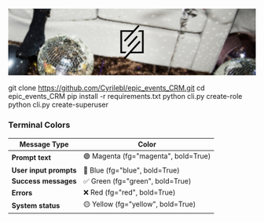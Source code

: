 ![Epic Events banner](images/epic-events-banner.png)

git clone https://github.com/Cyrilebl/epic_events_CRM.git
cd epic_events_CRM
pip install -r requirements.txt
python cli.py create-role
python cli.py create-superuser

### Terminal Colors

| Message Type           | Color                                |
| ---------------------- | ------------------------------------ |
| **Prompt text**        | 🟣 Magenta (fg="magenta", bold=True) |
| **User input prompts** | 🔵 Blue (fg="blue", bold=True)       |
| **Success messages**   | ✅ Green (fg="green", bold=True)     |
| **Errors**             | ❌ Red (fg="red", bold=True)         |
| **System status**      | 🟡 Yellow (fg="yellow", bold=True)   |
